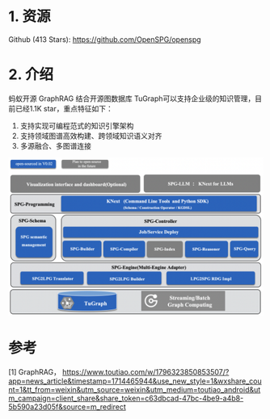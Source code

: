 # 1. 资源

Github (413 Stars): https://github.com/OpenSPG/openspg

# 2. 介绍

蚂蚁开源 GraphRAG 结合开源图数据库 TuGraph可以支持企业级的知识管理，目前已经1.1K star，重点特征如下：

1. 支持实现可编程范式的知识引擎架构
2. 支持领域图谱高效构建、跨领域知识语义对齐
3. 多源融合、多图谱连接

![](.03_Ant_Graph_RAG_images/架构图.png)



# 参考

[1] GraphRAG， https://www.toutiao.com/w/1796323850853507/?app=news_article&timestamp=1714465944&use_new_style=1&wxshare_count=1&tt_from=weixin&utm_source=weixin&utm_medium=toutiao_android&utm_campaign=client_share&share_token=c63dbcad-47bc-4be9-a4b8-5b590a23d05f&source=m_redirect